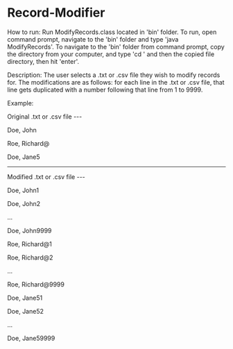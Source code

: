 # Record-Modifier

How to run: Run ModifyRecords.class located in 'bin' folder. To run, open command prompt, navigate to the 'bin' folder and type 'java ModifyRecords'. To navigate to the 'bin' folder from command prompt, copy the directory from your computer, and type 'cd ' and then the copied file directory, then hit 'enter'.

Description: The user selects a .txt or .csv file they wish to modify records for. The modifications are as follows: for each line in the .txt or .csv file, that line gets duplicated with a number following that line from 1 to 9999.

Example:

Original .txt or .csv file ---

Doe, John

Roe, Richard@

Doe, Jane5
____________________________________________________

Modified .txt or .csv file ---

Doe, John1

Doe, John2

...

Doe, John9999

Roe, Richard@1

Roe, Richard@2

...

Roe, Richard@9999

Doe, Jane51

Doe, Jane52

...

Doe, Jane59999

